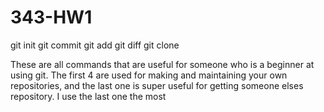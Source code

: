 # 343-HW1
git init
git commit
git add
git diff
git clone

These are all commands that are useful for someone who is a beginner at using git. The first 4 are used for making and maintaining your own repositories, and the last one is super useful for getting someone elses repository. I use the last one the most
